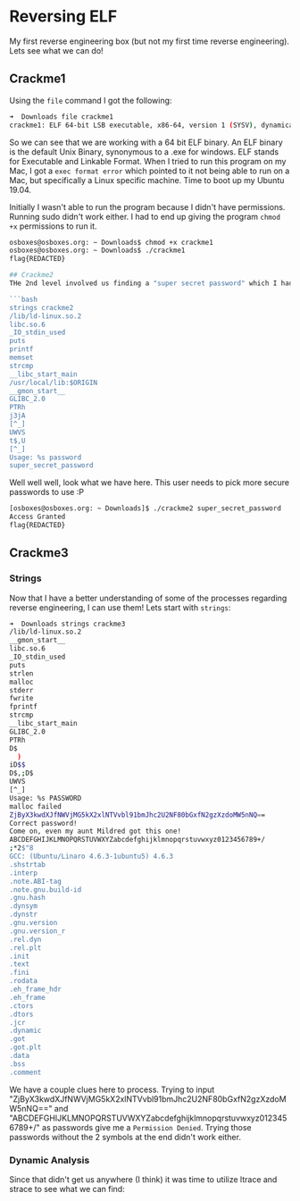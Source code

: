 # Reversing ELF

My first reverse engineering box (but not my first time reverse engineering). Lets see what we can do!

## Crackme1

Using the ```file``` command I got the following:

```bash
➜  Downloads file crackme1
crackme1: ELF 64-bit LSB executable, x86-64, version 1 (SYSV), dynamically linked, interpreter /lib64/ld-linux-x86-64.so.2, for GNU/Linux 2.6.32, BuildID[sha1]=672f525a7ad3c33f190c060c09b11e9ffd007f34, not stripped
```

So we can see that we are working with a 64 bit ELF binary. An ELF binary is the default Unix Binary, synonymous to a .exe for windows. ELF stands for Executable and Linkable Format. When I tried to run this program on my Mac, I got a ```exec format error``` which pointed to it not being able to run on a Mac, but specifically a Linux specific machine. Time to boot up my Ubuntu 19.04. 

Initially I wasn't able to run the program because I didn't have permissions. Running sudo didn't work either. I had to end up giving the program ```chmod +x``` permissions to run it. 

```bash
osboxes@osboxes.org: ~ Downloads$ chmod +x crackme1
osboxes@osboxes.org: ~ Downloads$ ./crackme1
flag{REDACTED}

## Crackme2
THe 2nd level involved us finding a "super secret password" which I had 0 clue how to obtain. Through some googling, I found a command ```strings``` which will find text strings embedded in executables. I decided to flex distro's and  boot up Centos 7 box:

```bash
strings crackme2
/lib/ld-linux.so.2
libc.so.6
_IO_stdin_used
puts
printf
memset
strcmp
__libc_start_main
/usr/local/lib:$ORIGIN
__gmon_start__
GLIBC_2.0
PTRh
j3jA
[^_]
UWVS
t$,U
[^_]
Usage: %s password
super_secret_password
```

Well well well, look what we have here. This user needs to pick more secure passwords to use :P


```bash
[osboxes@osboxes.org: ~ Downloads]$ ./crackme2 super_secret_password
Access Granted
flag{REDACTED}
```

## Crackme3

### Strings
Now that I have a better understanding of some of the processes regarding reverse engineering, I can use them! Lets start with ```strings```:

```bash
➜  Downloads strings crackme3 
/lib/ld-linux.so.2
__gmon_start__
libc.so.6
_IO_stdin_used
puts
strlen
malloc
stderr
fwrite
fprintf
strcmp
__libc_start_main
GLIBC_2.0
PTRh
D$
  )
iD$$
D$,;D$ 
UWVS
[^_]
Usage: %s PASSWORD
malloc failed
ZjByX3kwdXJfNWVjMG5kX2xlNTVvbl91bmJhc2U2NF80bGxfN2gzXzdoMW5nNQ==
Correct password!
Come on, even my aunt Mildred got this one!
ABCDEFGHIJKLMNOPQRSTUVWXYZabcdefghijklmnopqrstuvwxyz0123456789+/
;*2$"8
GCC: (Ubuntu/Linaro 4.6.3-1ubuntu5) 4.6.3
.shstrtab
.interp
.note.ABI-tag
.note.gnu.build-id
.gnu.hash
.dynsym
.dynstr
.gnu.version
.gnu.version_r
.rel.dyn
.rel.plt
.init
.text
.fini
.rodata
.eh_frame_hdr
.eh_frame
.ctors
.dtors
.jcr
.dynamic
.got
.got.plt
.data
.bss
.comment
```

We have a couple clues here to process. Trying to input "ZjByX3kwdXJfNWVjMG5kX2xlNTVvbl91bmJhc2U2NF80bGxfN2gzXzdoMW5nNQ==" and "ABCDEFGHIJKLMNOPQRSTUVWXYZabcdefghijklmnopqrstuvwxyz0123456789+/" as passwords give me a ```Permission Denied```. Trying those passwords without the 2 symbols at the end didn't work either. 

### Dynamic Analysis

Since that didn't get us anywhere (I think) it was time to utilize ltrace and strace to see what we can find:

